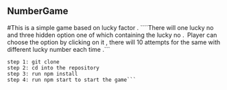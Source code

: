 ## NumberGame
 
#This is a simple game based on lucky factor .
````There will one lucky no and three hidden option one of which containing the lucky no .```
```Player can choose the option by clicking on it , there will 10 attempts for the same with different lucky number each time .```

```#Getting started 
step 1: git clone 
step 2: cd into the repository
step 3: run npm install
step 4: run npm start to start the game```

